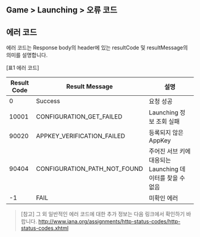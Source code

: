 ## Game > Launching > 오류 코드
## 에러 코드

에러 코드는 Response body의 header에 있는 resultCode 및 resultMessage의 의미를 설명합니다.

[표1 에러 코드]

| Result Code | Result Message | 설명 |
| --- | --- | --- |
| 0 | Success | 요청 성공 |
| 10001 | CONFIGURATION_GET_FAILED | Launching 정보 조회 실패 |
| 90020 | APPKEY_VERIFICATION_FAILED | 등록되지 않은 AppKey |
| 90404 | CONFIGURATION_PATH_NOT_FOUND | 주어진 서브 키에 대응되는 Launching 데이터를 찾을 수 없음 |
| -1 | FAIL | 미확인 에러 |

> [참고]
> 그 외 일반적인 에러 코드에 대한 추가 정보는 다음 링크에서 확인하기 바랍니다.
> http://www.iana.org/assignments/http-status-codes/http-status-codes.xhtml